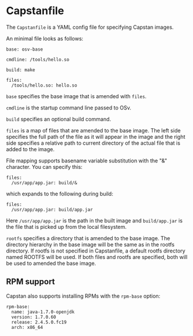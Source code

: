 # Capstanfile

The ``Capstanfile`` is a YAML config file for specifying Capstan images.

An minimal file looks as follows:

```
base: osv-base

cmdline: /tools/hello.so

build: make

files:
  /tools/hello.so: hello.so
```

``base`` specifies the base image that is amended with ``files``.

``cmdline`` is the startup command line passed to OSv.

``build`` specifies an optional build command.

``files`` is a map of files that are amended to the base image.  The left side
specifies the full path of the file as it will appear in the image and the
right side specifies a relative path to current directory of the actual file
that is added to the image.

File mapping supports basename variable substitution with the "&" character.
You can specify this:

```
files:
  /usr/app/app.jar: build/&
```

which expands to the following during build:

```
files:
  /usr/app/app.jar: build/app.jar
```

Here ``/usr/app/app.jar`` is the path in the built image and ``build/app.jar``
is the file that is picked up from the local filesystem.

``rootfs`` specifies a directory that is amended to the base image. The directory hierarchy
in the base image will be the same as in the rootfs directory. If rootfs is not specified
in Capstanfile, a default rootfs directory named ROOTFS will be used. If both files and rootfs
are specified, both will be used to amended the base image.

## RPM support

Capstan also supports installing RPMs with the ``rpm-base`` option:

```
rpm-base:
  name: java-1.7.0-openjdk
  version: 1.7.0.60
  release: 2.4.5.0.fc19
  arch: x86_64
```
